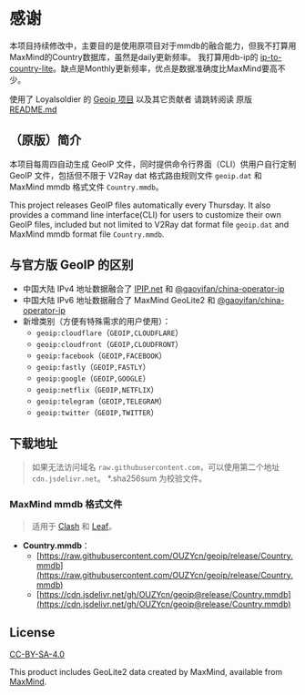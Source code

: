 # 感谢 

本项目持续修改中，主要目的是使用原项目对于mmdb的融合能力，但我不打算用MaxMind的Country数据库，虽然是daily更新频率。
我打算用db-ip的 [ip-to-country-lite](https://db-ip.com/db/download/ip-to-country-lite)。缺点是Monthly更新频率，优点是数据准确度比MaxMind要高不少。

使用了 Loyalsoldier 的 [Geoip 项目](https://github.com/Loyalsoldier/geoip) 以及其它贡献者
请跳转阅读 原版 [README.md](https://github.com/Loyalsoldier/geoip/blob/master/README.md)



## （原版）简介

本项目每周四自动生成 GeoIP 文件，同时提供命令行界面（CLI）供用户自行定制 GeoIP 文件，包括但不限于 V2Ray dat 格式路由规则文件 `geoip.dat` 和 MaxMind mmdb 格式文件 `Country.mmdb`。

This project releases GeoIP files automatically every Thursday. It also provides a command line interface(CLI) for users to customize their own GeoIP files, included but not limited to V2Ray dat format file `geoip.dat` and MaxMind mmdb format file `Country.mmdb`.

## 与官方版 GeoIP 的区别

- 中国大陆 IPv4 地址数据融合了 [IPIP.net](https://github.com/17mon/china_ip_list/blob/master/china_ip_list.txt) 和 [@gaoyifan/china-operator-ip](https://github.com/gaoyifan/china-operator-ip/blob/ip-lists/china.txt)
- 中国大陆 IPv6 地址数据融合了 MaxMind GeoLite2 和 [@gaoyifan/china-operator-ip](https://github.com/gaoyifan/china-operator-ip/blob/ip-lists/china6.txt)
- 新增类别（方便有特殊需求的用户使用）：
  - `geoip:cloudflare`（`GEOIP,CLOUDFLARE`）
  - `geoip:cloudfront`（`GEOIP,CLOUDFRONT`）
  - `geoip:facebook`（`GEOIP,FACEBOOK`）
  - `geoip:fastly`（`GEOIP,FASTLY`）
  - `geoip:google`（`GEOIP,GOOGLE`）
  - `geoip:netflix`（`GEOIP,NETFLIX`）
  - `geoip:telegram`（`GEOIP,TELEGRAM`）
  - `geoip:twitter`（`GEOIP,TWITTER`）

## 下载地址

> 如果无法访问域名 `raw.githubusercontent.com`，可以使用第二个地址 `cdn.jsdelivr.net`。
> *.sha256sum 为校验文件。

### MaxMind mmdb 格式文件

> 适用于 [Clash](https://github.com/Dreamacro/clash) 和 [Leaf](https://github.com/eycorsican/leaf)。

- **Country.mmdb**：
  - [https://raw.githubusercontent.com/OUZYcn/geoip/release/Country.mmdb](https://raw.githubusercontent.com/OUZYcn/geoip/release/Country.mmdb)
  - [https://cdn.jsdelivr.net/gh/OUZYcn/geoip@release/Country.mmdb](https://cdn.jsdelivr.net/gh/OUZYcn/geoip@release/Country.mmdb)


## License

[CC-BY-SA-4.0](https://creativecommons.org/licenses/by-sa/4.0/)

This product includes GeoLite2 data created by MaxMind, available from [MaxMind](http://www.maxmind.com).

